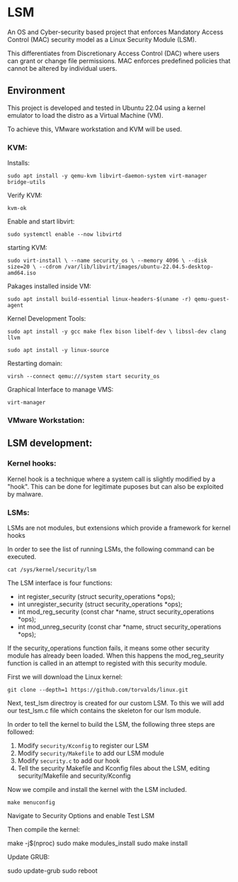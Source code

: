 # LSM

An OS and Cyber-security based project that enforces Mandatory Access Control (MAC) security model as a Linux Security Module (LSM).

This differentiates from Discretionary Access Control (DAC) where users can grant or change file permissions. MAC enforces predefined policies that cannot be altered by individual users.

## Environment

This project is developed and tested in Ubuntu 22.04 using a kernel emulator to load the distro as a Virtual Machine (VM).

To achieve this, VMware workstation and KVM will be used.

### KVM:

Installs:

`sudo apt install -y qemu-kvm libvirt-daemon-system virt-manager bridge-utils`

Verify KVM:

`kvm-ok`

Enable and start libvirt:

`sudo systemctl enable --now libvirtd`

starting KVM:

`sudo virt-install \
--name security_os \
--memory 4096 \
--disk size=20 \
--cdrom /var/lib/libvirt/images/ubuntu-22.04.5-desktop-amd64.iso`

Pakages installed inside VM:

`sudo apt install build-essential linux-headers-$(uname -r) qemu-guest-agent`

Kernel Development Tools:

`sudo apt install -y gcc make flex bison libelf-dev \
  libssl-dev clang llvm`

`sudo apt install -y linux-source`

Restarting domain:

`virsh --connect qemu:///system start security_os`

Graphical Interface to manage VMS:

`virt-manager`

### VMware Workstation:

## LSM development:

### Kernel hooks:

Kernel hook is a technique where a system call is slightly modified by a "hook". This can be done for legitimate puposes but can also be exploited by malware.

### LSMs:

LSMs are not modules, but extensions which provide a framework for kernel hooks

In order to see the list of running LSMs, the following command can be executed.

`cat /sys/kernel/security/lsm`

The LSM interface is four functions:

- int register_security (struct security_operations *ops);
- int unregister_security (struct security_operations *ops);
- int mod_reg_security (const char *name, struct security_operations *ops);
- int mod_unreg_security (const char *name, struct security_operations *ops);

If the security_operations function fails, it means some other security module has already been loaded. When this happens the mod_reg_seurity function is called in an attempt to registed with this security module.

First we will download the Linux kernel:

`git clone --depth=1 https://github.com/torvalds/linux.git`

Next, test_lsm directroy is created for our custom LSM. To this we will add our test_lsm.c file which contains the skeleton for our lsm module.

In order to tell the kernel to build the LSM, the following three steps are followed:

1. Modify `security/Kconfig` to register our LSM
2. Modify `security/Makefile` to add our LSM module
3. Modify `security.c` to add our hook
3. Tell the security Makefile and Kconfig files about the LSM, editing security/Makefile and security/Kconfig

Now we compile and install the kernel with the LSM included.

`make menuconfig`

Navigate to Security Options and enable Test LSM

Then compile the kernel:

make -j$(nproc)
sudo make modules_install
sudo make install


Update GRUB:

sudo update-grub
sudo reboot
